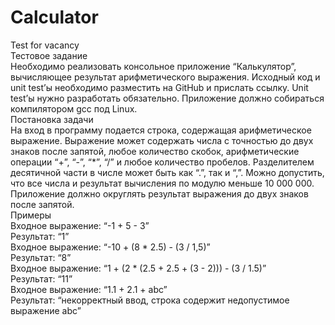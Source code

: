 # Calculator
Test for vacancy<br>
Тестовое задание<br>
Необходимо реализовать консольное приложение “Калькулятор”, вычисляющее результат арифметического выражения. Исходный код и unit test’ы необходимо разместить на GitHub и прислать ссылку. Unit test’ы нужно разработать обязательно. Приложение должно собираться компилятором gcc под Linux.<br>
Постановка задачи<br>
На вход в программу подается строка, содержащая арифметическое выражение. Выражение может содержать числа с точностью до двух знаков после запятой, любое количество скобок, арифметические операции “+”, “-”, “*”, “/” и любое количество пробелов. Разделителем десятичной части в числе может быть как “.”, так и “,”. Можно допустить, что все числа и результат вычисления по модулю меньше 10 000 000. Приложение должно округлять результат выражения до двух знаков после запятой.<br>
Примеры<br>
Входное выражение: “-1 + 5 - 3”<br>
Результат: “1”<br>
Входное выражение: “-10 + (8 * 2.5) - (3 / 1,5)”<br>
Результат: “8”<br>
Входное выражение: “1 + (2 * (2.5 + 2.5 + (3 - 2))) - (3 / 1.5)”<br>
Результат: “11”<br>
Входное выражение: “1.1 + 2.1 + abc”<br>
Результат: “некорректный ввод, строка содержит недопустимое выражение abc”<br>
